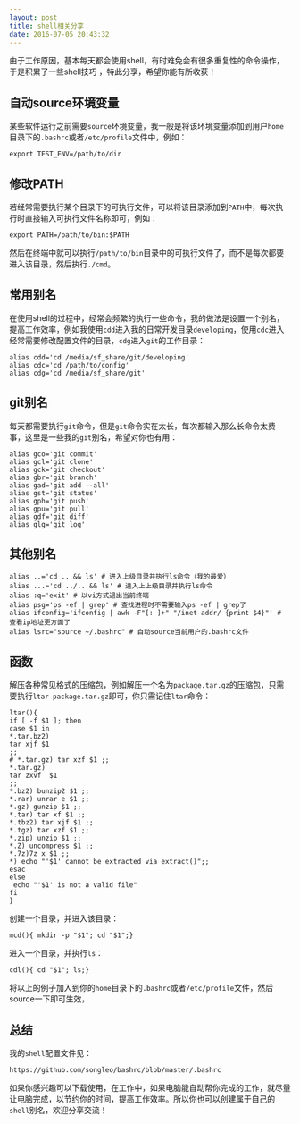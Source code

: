 ```yaml
---
layout: post
title: shell相关分享
date: 2016-07-05 20:43:32
---
```


由于工作原因，基本每天都会使用shell，有时难免会有很多重复性的命令操作，于是积累了一些shell技巧 ，特此分享，希望你能有所收获！

## 自动source环境变量

某些软件运行之前需要`source`环境变量，我一般是将该环境变量添加到用户`home`目录下的`.bashrc`或者`/etc/profile`文件中，例如：

    export TEST_ENV=/path/to/dir

## 修改PATH

若经常需要执行某个目录下的可执行文件，可以将该目录添加到`PATH`中，每次执行时直接输入可执行文件名称即可，例如：

    export PATH=/path/to/bin:$PATH

然后在终端中就可以执行`/path/to/bin`目录中的可执行文件了，而不是每次都要进入该目录，然后执行`./cmd`。

## 常用别名

在使用shell的过程中，经常会频繁的执行一些命令，我的做法是设置一个别名，提高工作效率，例如我使用`cdd`进入我的日常开发目录`developing`，使用`cdc`进入经常需要修改配置文件的目录，`cdg`进入`git`的工作目录：

    alias cdd='cd /media/sf_share/git/developing'
    alias cdc='cd /path/to/config'
    alias cdg='cd /media/sf_share/git'

## git别名

每天都需要执行`git`命令，但是`git`命令实在太长，每次都输入那么长命令太费事，这里是一些我的`git`别名，希望对你也有用：

    alias gco='git commit'
    alias gcl='git clone'
    alias gck='git checkout'
    alias gbr='git branch'
    alias gad='git add --all'
    alias gst='git status'
    alias gph='git push'
    alias gpu='git pull'
    alias gdf='git diff'
    alias glg='git log'

## 其他别名

    alias ..='cd .. && ls' # 进入上级目录并执行ls命令（我的最爱）
    alias ...='cd ../.. && ls' # 进入上上级目录并执行ls命令
    alias :q='exit' # 以vi方式退出当前终端
    alias psg='ps -ef | grep' # 查找进程时不需要输入ps -ef | grep了
    alias ifconfig='ifconfig | awk -F"[: ]+" "/inet addr/ {print $4}"' # 查看ip地址更方面了
    alias lsrc="source ~/.bashrc" # 自动source当前用户的.bashrc文件

## 函数

解压各种常见格式的压缩包，例如解压一个名为`package.tar.gz`的压缩包，只需要执行`ltar package.tar.gz`即可，你只需记住`ltar`命令：

    ltar(){
    if [ -f $1 ]; then
    case $1 in
    *.tar.bz2)
    tar xjf $1
    ;;
    # *.tar.gz) tar xzf $1 ;;
    *.tar.gz)
    tar zxvf  $1
    ;;
    *.bz2) bunzip2 $1 ;;
    *.rar) unrar e $1 ;;
    *.gz) gunzip $1 ;;
    *.tar) tar xf $1 ;;
    *.tbz2) tar xjf $1 ;;
    *.tgz) tar xzf $1 ;;
    *.zip) unzip $1 ;;
    *.Z) uncompress $1 ;;
    *.7z)7z x $1 ;;
    *) echo "'$1' cannot be extracted via extract()";;
    esac
    else
     echo "'$1' is not a valid file"
    fi
    }

创建一个目录，并进入该目录：

    mcd(){ mkdir -p "$1"; cd "$1";}

进入一个目录，并执行`ls`：

    cdl(){ cd "$1"; ls;}

将以上的例子加入到你的`home`目录下的`.bashrc`或者`/etc/profile`文件，然后source一下即可生效，

## 总结

我的`shell`配置文件见：

    https://github.com/songleo/bashrc/blob/master/.bashrc

如果你感兴趣可以下载使用，在工作中，如果电脑能自动帮你完成的工作，就尽量让电脑完成，以节约你的时间，提高工作效率。所以你也可以创建属于自己的`shell`别名，欢迎分享交流！